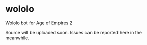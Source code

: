 # wololo
Wololo bot for Age of Empires 2

Source will be uploaded soon. Issues can be reported here in the meanwhile.

